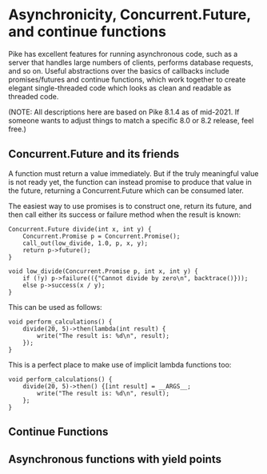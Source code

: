 Asynchronicity, Concurrent.Future, and continue functions
=========================================================

Pike has excellent features for running asynchronous code, such as a server that
handles large numbers of clients, performs database requests, and so on. Useful
abstractions over the basics of callbacks include promises/futures and continue
functions, which work together to create elegant single-threaded code which looks
as clean and readable as threaded code.

(NOTE: All descriptions here are based on Pike 8.1.4 as of mid-2021. If someone
wants to adjust things to match a specific 8.0 or 8.2 release, feel free.)

Concurrent.Future and its friends
---------------------------------

A function must return a value immediately. But if the truly meaningful value is
not ready yet, the function can instead promise to produce that value in the
future, returning a Concurrent.Future which can be consumed later.

The easiest way to use promises is to construct one, return its future, and then
call either its success or failure method when the result is known:

```
Concurrent.Future divide(int x, int y) {
	Concurrent.Promise p = Concurrent.Promise();
	call_out(low_divide, 1.0, p, x, y);
	return p->future();
}

void low_divide(Concurrent.Promise p, int x, int y) {
	if (!y) p->failure(({"Cannot divide by zero\n", backtrace()}));
	else p->success(x / y);
}
```

This can be used as follows:

```
void perform_calculations() {
	divide(20, 5)->then(lambda(int result) {
		write("The result is: %d\n", result);
	});
}
```

This is a perfect place to make use of implicit lambda functions too:

```
void perform_calculations() {
	divide(20, 5)->then() {[int result] = __ARGS__;
		write("The result is: %d\n", result);
	};
}
```

Continue Functions
------------------

Asynchronous functions with yield points
----------------------------------------

